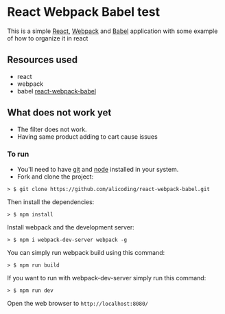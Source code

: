 # React Webpack Babel test

This is a simple [React](https://facebook.github.io/react/), [Webpack](http://webpack.github.io/) and [Babel](https://babeljs.io/) application with some example of how to organize it in react

## Resources used
- react
- webpack
- babel
[react-webpack-babel](https://github.com/alicoding/react-webpack-babel)

## What does not work yet
- The filter does not work.
- Having same product adding to cart cause issues

### To run

* You'll need to have [git](https://git-scm.com/) and [node](https://nodejs.org/en/) installed in your system.
* Fork and clone the project:

```
> $ git clone https://github.com/alicoding/react-webpack-babel.git
```

Then install the dependencies:

```
> $ npm install
```

Install webpack and the development server:

```
> $ npm i webpack-dev-server webpack -g
```

You can simply run webpack build using this command:

```
> $ npm run build
```

If you want to run with webpack-dev-server simply run this command:

```
> $ npm run dev
```

Open the web browser to `http://localhost:8080/`
